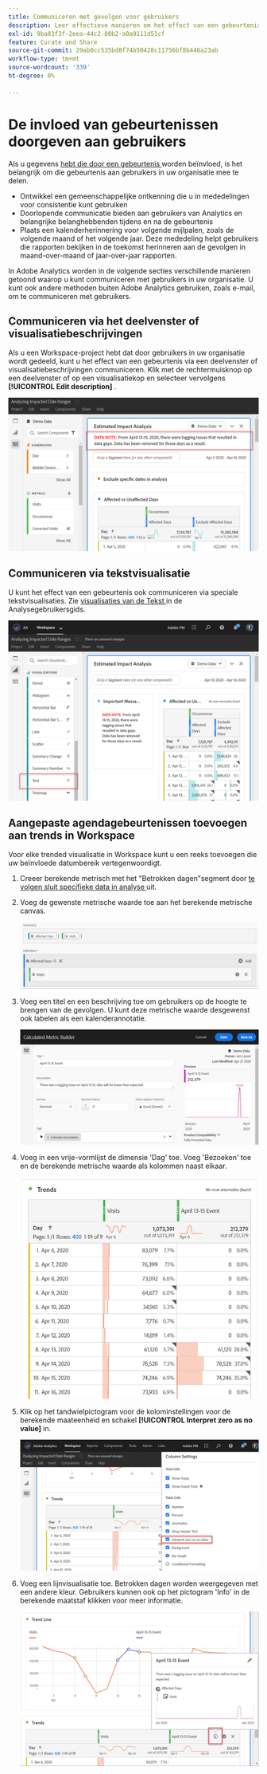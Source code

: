 ```yaml
---
title: Communiceren met gevolgen voor gebruikers
description: Leer effectieve manieren om het effect van een gebeurtenis in uw organisatie te communiceren.
exl-id: 9ba83f3f-2eea-44c2-80b2-a0a9111d51cf
feature: Curate and Share
source-git-commit: 29ab0cc535bd8f74b50428c11756bf8b446a23ab
workflow-type: tm+mt
source-wordcount: '339'
ht-degree: 0%

---
```


# De invloed van gebeurtenissen doorgeven aan gebruikers

Als u gegevens [ hebt die door een gebeurtenis ](overview.md) worden beïnvloed, is het belangrijk om die gebeurtenis aan gebruikers in uw organisatie mee te delen.

* Ontwikkel een gemeenschappelijke ontkenning die u in mededelingen voor consistentie kunt gebruiken
* Doorlopende communicatie bieden aan gebruikers van Analytics en belangrijke belanghebbenden tijdens en na de gebeurtenis
* Plaats een kalenderherinnering voor volgende mijlpalen, zoals de volgende maand of het volgende jaar. Deze mededeling helpt gebruikers die rapporten bekijken in de toekomst herinneren aan de gevolgen in maand-over-maand of jaar-over-jaar rapporten.

In Adobe Analytics worden in de volgende secties verschillende manieren getoond waarop u kunt communiceren met gebruikers in uw organisatie. U kunt ook andere methoden buiten Adobe Analytics gebruiken, zoals e-mail, om te communiceren met gebruikers.

## Communiceren via het deelvenster of visualisatiebeschrijvingen

Als u een Workspace-project hebt dat door gebruikers in uw organisatie wordt gedeeld, kunt u het effect van een gebeurtenis via een deelvenster of visualisatiebeschrijvingen communiceren. Klik met de rechtermuisknop op een deelvenster of op een visualisatiekop en selecteer vervolgens **[!UICONTROL Edit description]** .

![ Beschrijving van het Comité ](assets/panel_description.png)

## Communiceren via tekstvisualisatie

U kunt het effect van een gebeurtenis ook communiceren via speciale tekstvisualisaties. Zie [ visualisaties van de Tekst ](/help/analyze/analysis-workspace/visualizations/text.md) in de Analysegebruikersgids.

![ visualisatie van de Tekst ](assets/text_visualization.png)

## Aangepaste agendagebeurtenissen toevoegen aan trends in Workspace

Voor elke trended visualisatie in Workspace kunt u een reeks toevoegen die uw beïnvloede datumbereik vertegenwoordigt.

1. Creeer berekende metrisch met het &quot;Betrokken dagen&quot;segment door [ te volgen sluit specifieke data in analyse ](segments.md) uit.
1. Voeg de gewenste metrische waarde toe aan het berekende metrische canvas.

   ![ Metrisch ](assets/calcmetric_event.png)

1. Voeg een titel en een beschrijving toe om gebruikers op de hoogte te brengen van de gevolgen. U kunt deze metrische waarde desgewenst ook labelen als een kalenderannotatie.

   ![ Titel en beschrijving ](assets/calcmetric_title_description.png)

1. Voeg in een vrije-vormlijst de dimensie &#39;Dag&#39; toe. Voeg &#39;Bezoeken&#39; toe en de berekende metrische waarde als kolommen naast elkaar.

   ![Vrije-vormentabel](assets/calcmetric_freeform.png)

1. Klik op het tandwielpictogram voor de kolominstellingen voor de berekende maateenheid en schakel **[!UICONTROL Interpret zero as no value]** in.

   ![ Berekende metrische montages ](assets/calcmetric_zero_no_value.png)

1. Voeg een lijnvisualisatie toe. Betrokken dagen worden weergegeven met een andere kleur. Gebruikers kunnen ook op het pictogram &#39;Info&#39; in de berekende maatstaf klikken voor meer informatie.

   ![ pictogram van Info ](assets/calcmetric_infoicon.png)

